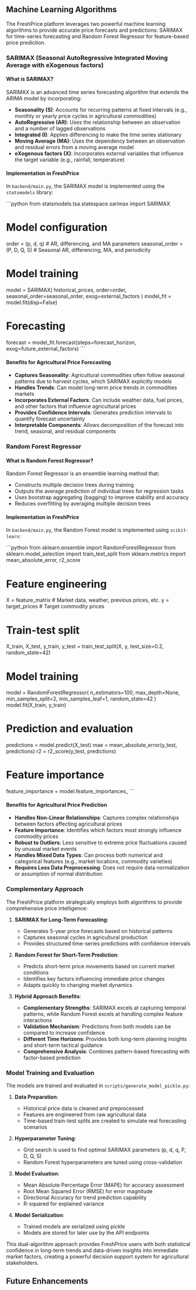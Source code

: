 ## Machine Learning Algorithms

The FreshPrice platform leverages two powerful machine learning algorithms to provide accurate price forecasts and predictions: SARIMAX for time-series forecasting and Random Forest Regressor for feature-based price prediction.

### SARIMAX (Seasonal AutoRegressive Integrated Moving Average with eXogenous factors)

#### What is SARIMAX?
SARIMAX is an advanced time series forecasting algorithm that extends the ARIMA model by incorporating:
- **Seasonality (S)**: Accounts for recurring patterns at fixed intervals (e.g., monthly or yearly price cycles in agricultural commodities)
- **AutoRegressive (AR)**: Uses the relationship between an observation and a number of lagged observations
- **Integrated (I)**: Applies differencing to make the time series stationary
- **Moving Average (MA)**: Uses the dependency between an observation and residual errors from a moving average model
- **eXogenous factors (X)**: Incorporates external variables that influence the target variable (e.g., rainfall, temperature)

#### Implementation in FreshPrice
In `backend/main.py`, the SARIMAX model is implemented using the `statsmodels` library:

\`\`\`python
from statsmodels.tsa.statespace.sarimax import SARIMAX

# Model configuration
order = (p, d, q)  # AR, differencing, and MA parameters
seasonal_order = (P, D, Q, S)  # Seasonal AR, differencing, MA, and periodicity

# Model training
model = SARIMAX(
    historical_prices,
    order=order,
    seasonal_order=seasonal_order,
    exog=external_factors
)
model_fit = model.fit(disp=False)

# Forecasting
forecast = model_fit.forecast(steps=forecast_horizon, exog=future_external_factors)
\`\`\`

#### Benefits for Agricultural Price Forecasting
- **Captures Seasonality**: Agricultural commodities often follow seasonal patterns due to harvest cycles, which SARIMAX explicitly models
- **Handles Trends**: Can model long-term price trends in commodities markets
- **Incorporates External Factors**: Can include weather data, fuel prices, and other factors that influence agricultural prices
- **Provides Confidence Intervals**: Generates prediction intervals to quantify forecast uncertainty
- **Interpretable Components**: Allows decomposition of the forecast into trend, seasonal, and residual components

### Random Forest Regressor

#### What is Random Forest Regressor?
Random Forest Regressor is an ensemble learning method that:
- Constructs multiple decision trees during training
- Outputs the average prediction of individual trees for regression tasks
- Uses bootstrap aggregating (bagging) to improve stability and accuracy
- Reduces overfitting by averaging multiple decision trees

#### Implementation in FreshPrice
In `backend/main.py`, the Random Forest model is implemented using `scikit-learn`:

\`\`\`python
from sklearn.ensemble import RandomForestRegressor
from sklearn.model_selection import train_test_split
from sklearn.metrics import mean_absolute_error, r2_score

# Feature engineering
X = feature_matrix  # Market data, weather, previous prices, etc.
y = target_prices    # Target commodity prices

# Train-test split
X_train, X_test, y_train, y_test = train_test_split(X, y, test_size=0.2, random_state=42)

# Model training
model = RandomForestRegressor(
    n_estimators=100,
    max_depth=None,
    min_samples_split=2,
    min_samples_leaf=1,
    random_state=42
)
model.fit(X_train, y_train)

# Prediction and evaluation
predictions = model.predict(X_test)
mae = mean_absolute_error(y_test, predictions)
r2 = r2_score(y_test, predictions)

# Feature importance
feature_importance = model.feature_importances_
\`\`\`

#### Benefits for Agricultural Price Prediction
- **Handles Non-Linear Relationships**: Captures complex relationships between factors affecting agricultural prices
- **Feature Importance**: Identifies which factors most strongly influence commodity prices
- **Robust to Outliers**: Less sensitive to extreme price fluctuations caused by unusual market events
- **Handles Mixed Data Types**: Can process both numerical and categorical features (e.g., market locations, commodity varieties)
- **Requires Less Data Preprocessing**: Does not require data normalization or assumption of normal distribution

### Complementary Approach

The FreshPrice platform strategically employs both algorithms to provide comprehensive price intelligence:

1. **SARIMAX for Long-Term Forecasting**:
   - Generates 5-year price forecasts based on historical patterns
   - Captures seasonal cycles in agricultural production
   - Provides structured time-series predictions with confidence intervals

2. **Random Forest for Short-Term Prediction**:
   - Predicts short-term price movements based on current market conditions
   - Identifies key factors influencing immediate price changes
   - Adapts quickly to changing market dynamics

3. **Hybrid Approach Benefits**:
   - **Complementary Strengths**: SARIMAX excels at capturing temporal patterns, while Random Forest excels at handling complex feature interactions
   - **Validation Mechanism**: Predictions from both models can be compared to increase confidence
   - **Different Time Horizons**: Provides both long-term planning insights and short-term tactical guidance
   - **Comprehensive Analysis**: Combines pattern-based forecasting with factor-based prediction

### Model Training and Evaluation

The models are trained and evaluated in `scripts/generate_model_pickle.py`:

1. **Data Preparation**:
   - Historical price data is cleaned and preprocessed
   - Features are engineered from raw agricultural data
   - Time-based train-test splits are created to simulate real forecasting scenarios

2. **Hyperparameter Tuning**:
   - Grid search is used to find optimal SARIMAX parameters (p, d, q, P, D, Q, S)
   - Random Forest hyperparameters are tuned using cross-validation

3. **Model Evaluation**:
   - Mean Absolute Percentage Error (MAPE) for accuracy assessment
   - Root Mean Squared Error (RMSE) for error magnitude
   - Directional Accuracy for trend prediction capability
   - R-squared for explained variance

4. **Model Serialization**:
   - Trained models are serialized using pickle
   - Models are stored for later use by the API endpoints

This dual-algorithm approach provides FreshPrice users with both statistical confidence in long-term trends and data-driven insights into immediate market factors, creating a powerful decision support system for agricultural stakeholders.

## Future Enhancements
